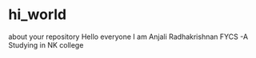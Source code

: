 # hi_world
about your repository
Hello everyone 
I am Anjali Radhakrishnan
FYCS -A
Studying in NK college
